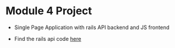 # Module 4 Project

* Single Page Application with rails API backend and JS frontend

* Find the rails api code [here](https://github.com/botto54/JS-project-frontend)
